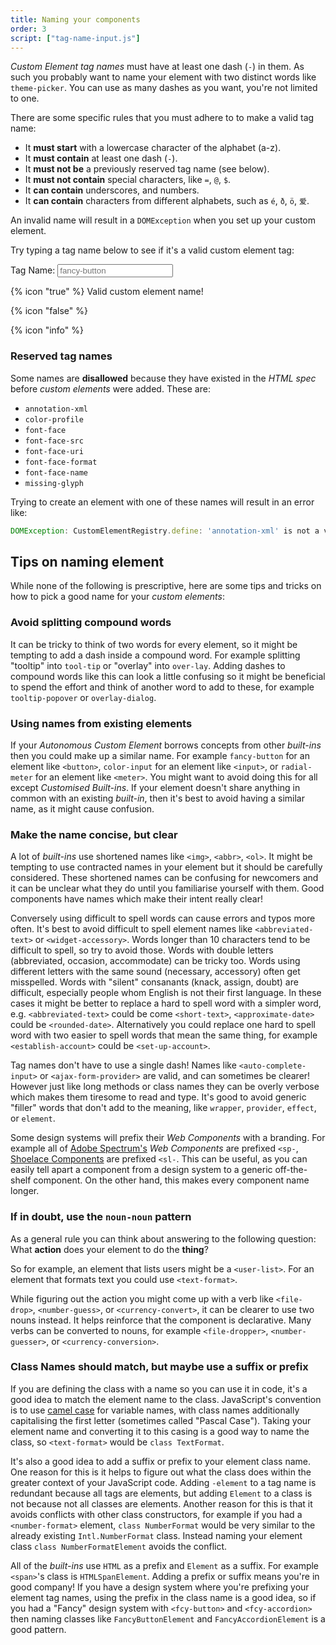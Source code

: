```yaml
---
title: Naming your components
order: 3
script: ["tag-name-input.js"]
---
```


_Custom Element tag names_ must have at least one dash (`-`) in them. As such you probably want to name your element
with two distinct words like `theme-picker`. You can use as many dashes as you want, you're not limited to one.

There are some specific rules that you must adhere to to make a valid tag name:

- It **must start** with a lowercase character of the alphabet (a-z).
- It **must contain** at least one dash (`-`).
- It **must not be** a previously reserved tag name (see below).
- It **must not contain** special characters, like `=`, `@`, `$`.
- It **can contain** underscores, and numbers.
- It **can contain** characters from different alphabets, such as `é`, `ð`, `ö`, `爱`.

An invalid name will result in a `DOMException` when you set up your custom element.

Try typing a tag name below to see if it's a valid custom element tag:

<label class="interactive-input">
  Tag Name:
  <input type="text" is="tag-name-input" placeholder="fancy-button" autocomplete="off" autocapitalize="off">
  <p class="valid">
    {% icon "true" %}
    <span>Valid custom element name!</span>
  </p>
  <p class="error">
    {% icon "false" %}
    <span></span>
  </p>
  <p class="hint">
    {% icon "info" %}
    <span></span>
  </p>
</label>

### Reserved tag names

Some names are **disallowed** because they have existed in the _HTML spec_ before _custom elements_ were added. These
are:

- `annotation-xml`
- `color-profile`
- `font-face`
- `font-face-src`
- `font-face-uri`
- `font-face-format`
- `font-face-name`
- `missing-glyph`

Trying to create an element with one of these names will result in an error like:

```js
DOMException: CustomElementRegistry.define: 'annotation-xml' is not a valid custom element name
```

## Tips on naming element

While none of the following is prescriptive, here are some tips and tricks on how to pick a good name for your _custom
elements_:

### Avoid splitting compound words

It can be tricky to think of two words for every element, so it might be tempting to add a dash inside a compound word.
For example splitting "tooltip" into `tool-tip` or "overlay" into `over-lay`. Adding dashes to compound words like this
can look a little confusing so it might be beneficial to spend the effort and think of another word to add to these, for
example `tooltip-popover` or `overlay-dialog`.

### Using names from existing elements

If your _Autonomous Custom Element_ borrows concepts from other _built-ins_ then you could make up a similar name. For
example `fancy-button` for an element like `<button>`, `color-input` for an element like `<input>`, or `radial-meter`
for an element like `<meter>`. You might want to avoid doing this for all except _Customised Built-ins_. If your element
doesn't share anything in common with an existing _built-in_, then it's best to avoid having a similar name, as it might
cause confusion.

### Make the name concise, but clear

A lot of _built-ins_ use shortened names like `<img>`, `<abbr>`, `<ol>`. It might be tempting to use contracted names in
your element but it should be carefully considered. These shortened names can be confusing for newcomers and it can be
unclear what they do until you familiarise yourself with them. Good components have names which make their intent really
clear!

Conversely using difficult to spell words can cause errors and typos more often. It's best to avoid difficult to spell
element names like `<abbreviated-text>` or `<widget-accessory>`. Words longer than 10 characters tend to be difficult to
spell, so try to avoid those. Words with double letters (abbreviated, occasion, accommodate) can be tricky too. Words
using different letters with the same sound (necessary, accessory) often get misspelled. Words with "silent" consanants
(knack, assign, doubt) are difficult, especially people whom English is not their first language. In these cases it
might be better to replace a hard to spell word with a simpler word, e.g. `<abbreviated-text>` could be come
`<short-text>`, `<approximate-date>` could be `<rounded-date>`. Alternatively you could replace one hard to spell word
with two easier to spell words that mean the same thing, for example `<establish-account>` could be `<set-up-account>`.

Tag names don't have to use a single dash! Names like `<auto-complete-input>` or `<ajax-form-provider>` are valid, and
can sometimes be clearer! However just like long methods or class names they can be overly verbose which makes them
tiresome to read and type. It's good to avoid generic "filler" words that don't add to the meaning, like `wrapper`,
`provider`, `effect`, or `element`.

Some design systems will prefix their _Web Components_ with a branding. For example all of [Adobe Spectrum's][spectrum]
_Web Components_ are prefixed `<sp-`, [Shoelace Components][shoelace] are prefixed `<sl-`. This can be useful, as you
can easily tell apart a component from a design system to a generic off-the-shelf component. On the other hand, this
makes every component name longer.

[spectrum]: https://opensource.adobe.com/spectrum-web-components/
[shoelace]: https://shoelace.style/

### If in doubt, use the `noun-noun` pattern

As a general rule you can think about answering to the following question: What **action** does your element to do the
**thing**?

So for example, an element that lists users might be a `<user-list>`. For an element that formats text you could use
`<text-format>`.

While figuring out the action you might come up with a verb like `<file-drop>`, `<number-guess>`, or
`<currency-convert>`, it can be clearer to use two nouns instead. It helps reinforce that the component is declarative.
Many verbs can be converted to nouns, for example `<file-dropper>`, `<number-guesser>`, or `<currency-conversion>`.

### Class Names should match, but maybe use a suffix or prefix

If you are defining the class with a name so you can use it in code, it's a good idea to match the element name to the
class. JavaScript's convention is to use [camel case][camelcase] for variable names, with class names additionally
capitalising the first letter (sometimes called "Pascal Case"). Taking your element name and converting it to this
casing is a good way to name the class, so `<text-format>` would be `class TextFormat`.

It's also a good idea to add a suffix or prefix to your element class name. One reason for this is it helps to figure
out what the class does within the greater context of your JavaScript code. Adding `-element` to a tag name is redundant
because all tags are elements, but adding `Element` to a class is not because not all classes are elements. Another
reason for this is that it avoids conflicts with other class constructors, for example if you had a `<number-format>`
element, `class NumberFormat` would be very similar to the already existing `Intl.NumberFormat` class. Instead naming
your element class `class NumberFormatElement` avoids the conflict.

All of the _built-ins_ use `HTML` as a prefix and `Element` as a suffix. For example `<span>`'s class is
`HTMLSpanElement`. Adding a prefix or suffix means you're in good company! If you have a design system where you're
prefixing your element tag names, using the prefix in the class name is a good idea, so if you had a "Fancy" design
system with `<fcy-button>` and `<fcy-accordion>` then naming classes like `FancyButtonElement` and
`FancyAccordionElement` is a good pattern.

[camelcase]: https://en.wikipedia.org/wiki/Camel_case
